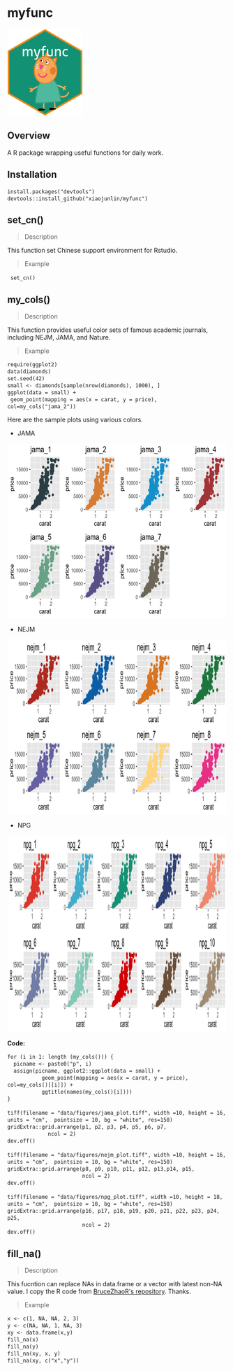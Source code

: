 # myfunc
<img src="data/sticker/myfuncSticker.png" height="200"/>

## Overview
A R package wrapping useful functions for daily work.

## Installation 

```
install.packages("devtools")
devtools::install_github("xiaojunlin/myfunc")
```

## set_cn()

> Description

This function set Chinese support environment for Rstudio.

> Example

` set_cn()`

## my_cols()

> Description 

This function provides useful color sets of famous academic journals, including NEJM, JAMA, and Nature.

> Example

```
require(ggplot2)
data(diamonds)
set.seed(42)
small <- diamonds[sample(nrow(diamonds), 1000), ]
ggplot(data = small) +
 geom_point(mapping = aes(x = carat, y = price), col=my_cols("jama_2"))
```

Here are the sample plots using various colors.

- JAMA 

<img src="data/figures/jama_plot.tiff" height="400"/>

- NEJM

<img src="data/figures/nejm_plot.tiff" height="400"/>

- NPG

<img src="data/figures/npg_plot.tiff" height="450"/>

**Code:**

```
for (i in 1: length (my_cols())) {
  picname <- paste0("p", i)
  assign(picname, ggplot2::ggplot(data = small) +
           geom_point(mapping = aes(x = carat, y = price), col=my_cols()[[i]]) +
           ggtitle(names(my_cols()[i])))
}

tiff(filename = "data/figures/jama_plot.tiff", width =10, height = 16, units = "cm",  pointsize = 10, bg = "white", res=150)
gridExtra::grid.arrange(p1, p2, p3, p4, p5, p6, p7,  
             ncol = 2)
dev.off()

tiff(filename = "data/figures/nejm_plot.tiff", width =10, height = 16, units = "cm",  pointsize = 10, bg = "white", res=150)
gridExtra::grid.arrange(p8, p9, p10, p11, p12, p13,p14, p15,  
                        ncol = 2)
dev.off()

tiff(filename = "data/figures/npg_plot.tiff", width =10, height = 18, units = "cm",  pointsize = 10, bg = "white", res=150)
gridExtra::grid.arrange(p16, p17, p18, p19, p20, p21, p22, p23, p24, p25,  
                        ncol = 2)
dev.off()
```

## fill_na()

> Description 

This fucntion can replace NAs in data.frame or a vector with latest non-NA value. I copy the R code from [BruceZhaoR's repository](https://github.com/BruceZhaoR/R_Problems/blob/master/Handle-NA-Problems/fill_na.R). Thanks.

> Example

```
x <- c(1, NA, NA, 2, 3)
y <- c(NA, NA, 1, NA, 3)
xy <- data.frame(x,y)
fill_na(x)
fill_na(y)
fill_na(xy, x, y)
fill_na(xy, c("x","y"))
```

